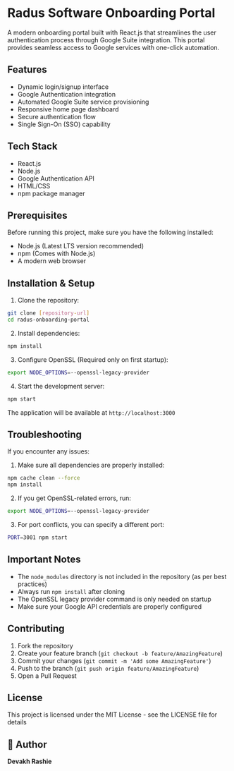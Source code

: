 # Radus Software Onboarding Portal 

A modern onboarding portal built with React.js that streamlines the user authentication process through Google Suite integration. This portal provides seamless access to Google services with one-click automation.

## Features

- Dynamic login/signup interface
- Google Authentication integration
- Automated Google Suite service provisioning
- Responsive home page dashboard
- Secure authentication flow
- Single Sign-On (SSO) capability

## Tech Stack

- React.js
- Node.js
- Google Authentication API
- HTML/CSS
- npm package manager

## Prerequisites

Before running this project, make sure you have the following installed:
- Node.js (Latest LTS version recommended)
- npm (Comes with Node.js)
- A modern web browser

## Installation & Setup

1. Clone the repository:
```bash
git clone [repository-url]
cd radus-onboarding-portal
```

2. Install dependencies:
```bash
npm install
```

3. Configure OpenSSL (Required only on first startup):
```bash
export NODE_OPTIONS=--openssl-legacy-provider
```

4. Start the development server:
```bash
npm start
```

The application will be available at `http://localhost:3000`

## Troubleshooting

If you encounter any issues:

1. Make sure all dependencies are properly installed:
```bash
npm cache clean --force
npm install
```

2. If you get OpenSSL-related errors, run:
```bash
export NODE_OPTIONS=--openssl-legacy-provider
```

3. For port conflicts, you can specify a different port:
```bash
PORT=3001 npm start
```

## Important Notes

- The `node_modules` directory is not included in the repository (as per best practices)
- Always run `npm install` after cloning
- The OpenSSL legacy provider command is only needed on startup
- Make sure your Google API credentials are properly configured

## Contributing

1. Fork the repository
2. Create your feature branch (`git checkout -b feature/AmazingFeature`)
3. Commit your changes (`git commit -m 'Add some AmazingFeature'`)
4. Push to the branch (`git push origin feature/AmazingFeature`)
5. Open a Pull Request

## License

This project is licensed under the MIT License - see the LICENSE file for details

## 👤 Author

**Devakh Rashie**

